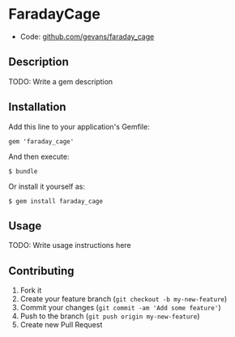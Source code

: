 # FaradayCage

* Code: [github.com/gevans/faraday_cage](https://github.com/gevans/faraday_cage)

## Description

TODO: Write a gem description

## Installation

Add this line to your application's Gemfile:

    gem 'faraday_cage'

And then execute:

    $ bundle

Or install it yourself as:

    $ gem install faraday_cage

## Usage

TODO: Write usage instructions here

## Contributing

1. Fork it
2. Create your feature branch (`git checkout -b my-new-feature`)
3. Commit your changes (`git commit -am 'Add some feature'`)
4. Push to the branch (`git push origin my-new-feature`)
5. Create new Pull Request
